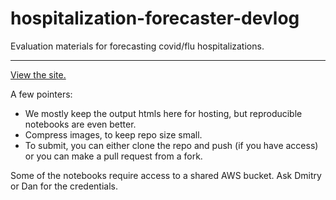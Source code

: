 # hospitalization-forecaster-devlog

Evaluation materials for forecasting covid/flu hospitalizations.

---

[View the site.](https://github.com/cmu-delphi/hospitalization-forecaster-devlog)

A few pointers:
- We mostly keep the output htmls here for hosting, but reproducible notebooks are even better.
- Compress images, to keep repo size small.
- To submit, you can either clone the repo and push (if you have access) or you can make a pull request from a fork.

Some of the notebooks require access to a shared AWS bucket. Ask Dmitry or Dan for the credentials.
